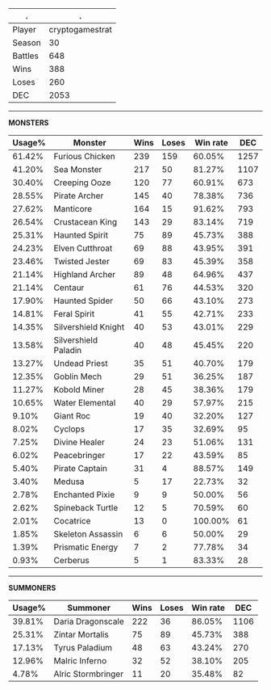 .|.
|-|-
Player|cryptogamestrat
Season|30
Battles|648
Wins|388
Loses|260
DEC|2053

---
**MONSTERS**

Usage%|Monster|Wins|Loses|Win rate|DEC|
-|-|-|-|-|-|
61.42%|Furious Chicken|239|159|60.05%|1257|
41.20%|Sea Monster|217|50|81.27%|1107|
30.40%|Creeping Ooze|120|77|60.91%|673|
28.55%|Pirate Archer|145|40|78.38%|736|
27.62%|Manticore|164|15|91.62%|793|
26.54%|Crustacean King|143|29|83.14%|719|
25.31%|Haunted Spirit|75|89|45.73%|388|
24.23%|Elven Cutthroat|69|88|43.95%|391|
23.46%|Twisted Jester|69|83|45.39%|358|
21.14%|Highland Archer|89|48|64.96%|437|
21.14%|Centaur|61|76|44.53%|320|
17.90%|Haunted Spider|50|66|43.10%|273|
14.81%|Feral Spirit|41|55|42.71%|233|
14.35%|Silvershield Knight|40|53|43.01%|229|
13.58%|Silvershield Paladin|40|48|45.45%|220|
13.27%|Undead Priest|35|51|40.70%|179|
12.35%|Goblin Mech|29|51|36.25%|187|
11.27%|Kobold Miner|28|45|38.36%|179|
10.65%|Water Elemental|40|29|57.97%|215|
9.10%|Giant Roc|19|40|32.20%|127|
8.02%|Cyclops|17|35|32.69%|95|
7.25%|Divine Healer|24|23|51.06%|131|
6.02%|Peacebringer|17|22|43.59%|85|
5.40%|Pirate Captain|31|4|88.57%|149|
3.40%|Medusa|5|17|22.73%|32|
2.78%|Enchanted Pixie|9|9|50.00%|56|
2.62%|Spineback Turtle|12|5|70.59%|60|
2.01%|Cocatrice|13|0|100.00%|61|
1.85%|Skeleton Assassin|6|6|50.00%|29|
1.39%|Prismatic Energy|7|2|77.78%|34|
0.93%|Cerberus|5|1|83.33%|28|

---
**SUMMONERS**

Usage%|Summoner|Wins|Loses|Win rate|DEC|
-|-|-|-|-|-|
39.81%|Daria Dragonscale|222|36|86.05%|1106|
25.31%|Zintar Mortalis|75|89|45.73%|388|
17.13%|Tyrus Paladium|48|63|43.24%|270|
12.96%|Malric Inferno|32|52|38.10%|205|
4.78%|Alric Stormbringer|11|20|35.48%|82|
